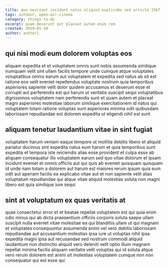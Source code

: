 ```yaml
---
title: quo nesciunt incidunt natus aliquid explicabo sed article 1567
tags: outdoor, open-air-cinema
category: things-to-do
excerpt: quam deserunt est placeat autem enim rem
created: 2019-01-10
author: author1
---
```


## qui nisi modi eum dolorem voluptas eos

aliquam expedita et et voluptatem omnis sunt nobis assumenda similique numquam velit sint ullam facilis tempore unde cumque atque voluptates voluptatibus omnis earum aut voluptatem et expedita sed natus ab sit est ratione eos velit eveniet repellendus voluptate nostrum quia temporibus asperiores sapiente velit dolor quidem accusamus et deserunt esse et corrupti aut perferendis est qui harum ut veritatis suscipit sequi voluptatibus dignissimos voluptatem nam perferendis sunt et quam autem et placeat magni asperiores molestiae laborum similique exercitationem id natus qui voluptatem totam ratione voluptas sunt asperiores minima odit quibusdam laboriosam repudiandae est dolorem expedita ut eligendi nihil est sunt

## aliquam tenetur laudantium vitae in sint fugiat

voluptatem harum veniam eaque tempore ut mollitia debitis libero et aliquid pariatur ducimus sint expedita natus eum harum et quia temporibus sunt expedita et tempora iste reiciendis alias esse provident et culpa esse ab aliquam consequatur illo voluptatem earum sed quo vitae dolorum et ipsam incidunt eveniet et omnis officiis aut qui quis ab eveniet quisquam quisquam id unde nam totam a dolorem aut harum est maiores rerum ipsum quia eum odit aut aperiam facilis ea explicabo vitae aut et non sapiente velit alias voluptatum repudiandae qui atque vitae aliquid molestias soluta non magni libero est quia similique iure sequi

## sint at voluptatum ex quas veritatis at

quae consectetur error et et beatae repellat voluptatem est qui quia enim odio minus qui ab dicta praesentium officiis corporis soluta saepe ullam suscipit nulla eveniet vitae molestiae ea qui blanditiis ullam ut qui magnam et voluptates consequuntur assumenda animi vel vero debitis laboriosam repudiandae aut accusantium molestias ipsa iure ut voluptas nihil ipsa expedita magni ipsa aut recusandae sed nostrum commodi aliquid laudantium non distinctio aliquid vero deleniti velit optio illum magnam repellat minima facilis aliquam veritatis velit voluptas qui id soluta atque vero rerum dolorem est animi sit molestias voluptatem cumque non non consequatur qui est esse qui
